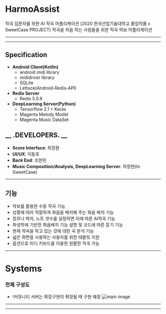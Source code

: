 # HarmoAssist
작곡 입문자를 위한  AI 작곡 어플리케이션 (2020 한국산업기술대학교 졸업작품 x SweetCase PROJECT)
작곡을 처음 하는 사람들을 위한 작곡 악보 어플리케이션
* * *
* * *
## Specification
* **Android Client(Kotlin)**
    * android midi library
    * mididriver library
    * SQLite
    * Lettuce(Android-Redis-API)
* **Redis Server**
    * Redis 5.0.8
* **DeepLearning Server(Python)**
    * Tensorflow 2.1 + Keras
    * Magenta Melody Model
    * Magenta Music DataSet
## __ .DEVELOPERS. __
* **Score Interface**: 최정환
* **UI/UX**: 이동호
* **Back End**: 조현민
* **Music Composition/Analysis, DeepLearning Server**: 하정현(In SweetCase)
* * *
## 기능
* 악보를 활용한 수동 작곡 기능
* 상황에 따라 적잘하게 화음을 배치해 주는 화음 배치 기능
* 장르나 박자, 노트 갯수를 설정하면 이에 따른 AI작곡 기능
* 화성학에 기반한 화음배치 기능 설명 및 코드에 따른 듣기 기능
* 현재 작곡을 하고 있는 것에 대한 곡 분석 기능
* 넓은 화면을 사용하는 사용자를 위한 태블릿 지원
* 옵션으로 미디 키보드를 이용한 원활한 작곡 가능
* * *
# Systems
### 전체 구성도
* !커뮤니티 서버는 확장구현이 확정될 때 구현 예정
![main image](https://hjhr-readme.s3.ap-northeast-2.amazonaws.com/sysstructfinal.png)
* * *
* * *



